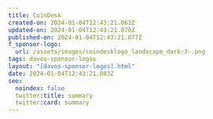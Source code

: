 ```yaml
---
title: CoinDesk
created-on: 2024-01-04T12:43:21.061Z
updated-on: 2024-01-04T12:43:21.070Z
published-on: 2024-01-04T12:43:21.077Z
f_sponsor-logo:
  url: /assets/images/coindesklogo_landscape_dark-3-.png
tags: davos-sponsor-logos
layout: "[davos-sponsor-logos].html"
date: 2024-01-04T12:43:21.083Z
seo:
  noindex: false
  twitter:title: summary
  twitter:card: summary
---
```

